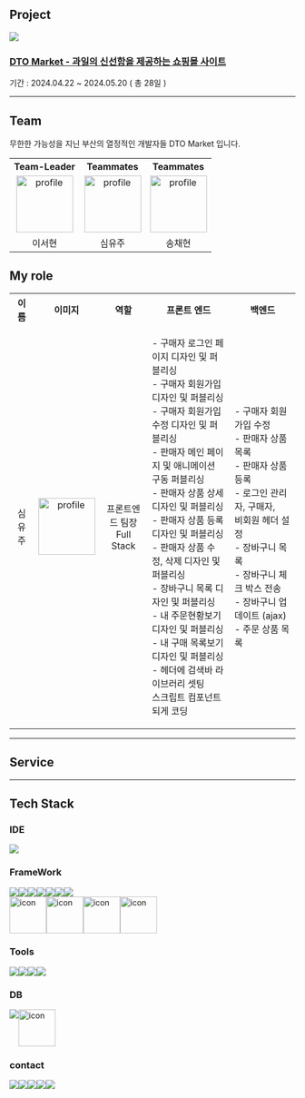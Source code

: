 ## Project

<a href="https://github.com/yuzusim/finalproject-dtomarket">
  <img src="https://github.com/yuzusim/yuzusim/assets/153582415/d8031adc-a123-4b6e-83f7-39a19da5d941">
</a>

<!--
![332254268-f23d3830-2718-449d-af1f-d1a8154eb128](https://github.com/yuzusim/yuzusim/assets/153582415/d8031adc-a123-4b6e-83f7-39a19da5d941)
![332254268-f23d3830-2718-449d-af1f-d1a8154eb128](https://github.com/yuzusim/finalproject-dtomarket/assets/153582415/d8031adc-a123-4b6e-83f7-39a19da5d941)
-->

### <a href="https://github.com/yuzusim/finalproject-dtomarket" style=color-000000;> DTO Market - 과일의 신선함을 제공하는 쇼핑몰 사이트</a>
기간 : 2024.04.22 ~ 2024.05.20 ( 총 28일 )
___

## Team
무한한 가능성을 지닌 부산의 열정적인 개발자들 DTO Market 입니다.

<table>
  <tr>
    <th align="center">Team-Leader</th>
    <th align="center">Teammates</th>
    <th align="center">Teammates</th>
  </tr>
  <tr>
    <td align="center">
      <img src="https://github.com/yuzusim/yuzusim/assets/153582415/591430ea-4f3e-4fb6-8372-5519f630280a" alt="profile" width:"100" height="100" style="-max-width:100%;">
    </td>
    <td align="center">
      <img src="https://github.com/yuzusim/yuzusim/assets/153582415/1a656ea0-794f-4aa7-ac95-6c0a70a71ff7" alt="profile" width:"100" height="100" style="-max-width:100%;">
    </td>
    <td align="center">
      <img src="https://github.com/yuzusim/yuzusim/assets/153582415/eb3fd0a8-69c5-4569-a8e8-6f9c5f555fdc" alt="profile" width:"100" height="100" style="-max-width:100%;">
    </td>
  </tr>
  <tr>
    <td align="center">이서현</td>
    <td align="center">심유주</td>
    <td align="center">송채현</td>
  </tr>
</table>

## My role
<table>
  <tr>
    <th>이름</th>
    <th>이미지</th>
    <th>역할</th>
    <th>프론트 엔드</th>
    <th>백엔드</th>
  </tr>
  <tr style="background-color: transparent !important;">
    <td align="center">심유주</td>
    <td align="center">
      <img src="https://github.com/yuzusim/yuzusim/assets/153582415/1a656ea0-794f-4aa7-ac95-6c0a70a71ff7" alt="profile" width:"100" height="100" style="-max-width:100%;">    
    </td>
    <td align="center">
      프론트엔드 팀장<br>
       Full Stack
    </td>
    <td align="center">
      <p align="start">
      - 구매자 로그인 페이지 디자인 및 퍼블리싱 <br>
      - 구매자 회원가입 디자인 및 퍼블리싱<br>
      - 구매자 회원가입수정 디자인 및 퍼블리싱<br>
      - 판매자 메인 페이지 및 애니메이션 <br> 
        구동 퍼블리싱<br>
      - 판매자 상품 상세 디자인 및 퍼블리싱<br>
      - 판매자 상품 등록 디자인 및 퍼블리싱<br>
      - 판매자 상품 수정, 삭제 디자인 및 퍼블리싱<br>
      - 장바구니 목록 디자인 및 퍼블리싱<br>
      - 내 주문현황보기 디자인 및 퍼블리싱<br>
      - 내 구매 목록보기 디자인 및 퍼블리싱<br>
      - 헤더에 검색바 라이브러리 셋팅 <br>
        스크립트 컴포넌트 되게 코딩
      </p>    
    </td>
    <td align="center">
      <p align="start">
      - 구매자 회원가입 수정<br>
      - 판매자 상품 목록<br>
      - 판매자 상품 등록<br>
      - 로그인 관리자, 구매자,<br> 
        비회원 헤더 설정<br>
      - 장바구니 목록 <br>
      - 장바구니 체크 박스 전송<br>
      - 장바구니 업데이트 (ajax)<br>
      - 주문 상품 목록
      </p>
    </td>
  </tr>
</table>

___

## Service

___

## Tech Stack
### IDE
<img src="https://img.shields.io/badge/intellij idea-000000?style=for-the-badge&logo=intellij idea&logoColor=white">

### FrameWork
<!--정적뱃지-->
<div style="display: flex; align-items: flex-start;">
  <img src="https://img.shields.io/badge/HTML5-E34F26?style=for-the-badge&logo=HTML5&logoColor=white">
  <img src="https://img.shields.io/badge/CSS3-1572B6?style=for-the-badge&logo=CSS3&logoColor=white">
  <img src="https://img.shields.io/badge/bootstrap-7952B3?style=for-the-badge&logo=bootstrap&logoColor=white">
  <img src="https://img.shields.io/badge/spring-6DB33F?style=for-the-badge&logo=spring&logoColor=white">
  <img src="https://img.shields.io/badge/spring boot-6DB33F?style=for-the-badge&logo=spring boot&logoColor=white">
  <img src="https://img.shields.io/badge/JPA-E34F26?style=for-the-badge&logo=spring&logoColor=white">
  <img src="https://img.shields.io/badge/jquery-0769AD?style=for-the-badge&logo=jquery&logoColor=white">
</div>

<!--동적뱃지-->
<div style="display: flex; align-items: flex-start;">
  <img src="https://techstack-generator.vercel.app/java-icon.svg" alt="icon" width="65" height="65" />
  <img src="https://techstack-generator.vercel.app/js-icon.svg" alt="icon" width="65" height="65" />

 
  <img src="https://techstack-generator.vercel.app/aws-icon.svg" alt="icon" width="65" height="65" />
  <img src="https://techstack-generator.vercel.app/github-icon.svg" alt="icon" width="65" height="65" />
  
</div>

### Tools
<div style="display: flex; align-items: flex-start;">
  <img src="https://img.shields.io/badge/visual studio code-007ACC?style=for-the-badge&logo=visual studio code&logoColor=white">
  <img src="https://img.shields.io/badge/adobe photoshop-31A8FF?style=for-the-badge&logo=adobe photoshop&logoColor=white">
  <img src="https://img.shields.io/badge/adobe illustrator-FF9A00?style=for-the-badge&logo=adobe illustrator&logoColor=white">
  <img src="https://img.shields.io/badge/adobe xd-FF61F6?style=for-the-badge&logo=adobe xd&logoColor=white">
</div>

### DB
<div style="display: flex; align-items: flex-start;">
  <img src="https://img.shields.io/badge/h2-C925D1?style=for-the-badge&logo=amazondocumentdb&logoColor=white"><br>
  <img src="https://techstack-generator.vercel.app/mysql-icon.svg" alt="icon" width="65" height="65" />
</div>

### contact
<div style="display: flex; align-items: flex-start;">
  <a href="https://flat-record-041.notion.site/f37f51d2bc184c54bebf4e22df4d36ba?pvs=4">
  <img src="https://img.shields.io/badge/notion-000000?style=for-the-badge&logo=notion&logoColor=white">
    </a>
  <img src="https://img.shields.io/badge/gmail-EA4335?style=for-the-badge&logo=gmail&logoColor=white">
  <img src="https://img.shields.io/badge/kakaotalk-FFCD00?style=for-the-badge&logo=kakaotalk&logoColor=white">
  <img src="https://img.shields.io/badge/slack-4A154B?style=for-the-badge&logo=slack&logoColor=white">
  <img src="https://img.shields.io/badge/git-F05032?style=for-the-badge&logo=git&logoColor=white">
</div>



<!--
### Hi there 👋

![Anurag's GitHub stats](https://github-readme-stats.vercel.app/api?username=yuzusim&show_icons=true&theme=buefy)

  <img src="https://img.shields.io/badge/Flutter-02569B?style=for-the-badge&logo=Flutter&logoColor=white">
  
<img src="https://techstack-generator.vercel.app/docker-icon.svg" alt="icon" width="65" height="65" />
**yuzusim/yuzusim** is a ✨ _special_ ✨ repository because its `README.md` (this file) appears on your GitHub profile.

Here are some ideas to get you started:

- 🔭 I’m currently working on ...
- 🌱 I’m currently learning ...
- 👯 I’m looking to collaborate on ...
- 🤔 I’m looking for help with ...
- 💬 Ask me about ...
- 📫 How to reach me: ...
- 😄 Pronouns: ...
- ⚡ Fun fact: ...


![](./profile-3d-contrib/profile-night-rainbow.svg)

profile-3d-contrib/profile-green-animate.svg
profile-3d-contrib/profile-green.svg
profile-3d-contrib/profile-season-animate.svg
profile-3d-contrib/profile-season.svg
profile-3d-contrib/profile-south-season-animate.svg
profile-3d-contrib/profile-south-season.svg
profile-3d-contrib/profile-night-view.svg
profile-3d-contrib/profile-night-green.svg
profile-3d-contrib/profile-night-rainbow.svg
profile-3d-contrib/profile-gitblock.svg

profile-3d-contrib/profile-customize.svg

-->
